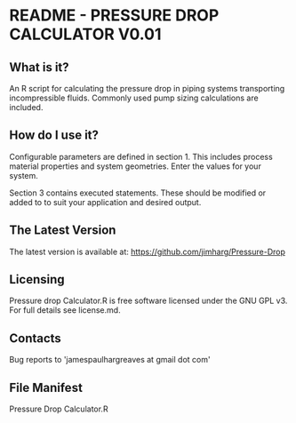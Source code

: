 README - PRESSURE DROP CALCULATOR V0.01
=======================================

## What is it?

An R script for calculating the pressure drop in piping systems transporting
incompressible fluids. Commonly used pump sizing calculations are included.


## How do I use it?

Configurable parameters are defined in section 1. This includes process
material properties and system geometries. Enter the values for your system.

Section 3 contains executed statements. These should be modified or added to
to suit your application and desired output.


## The Latest Version

The latest version is available at: https://github.com/jimharg/Pressure-Drop


## Licensing

Pressure drop Calculator.R is free software licensed under the GNU GPL v3. 
For full details see license.md.


## Contacts

Bug reports to 'jamespaulhargreaves at gmail dot com'


## File Manifest

Pressure Drop Calculator.R

